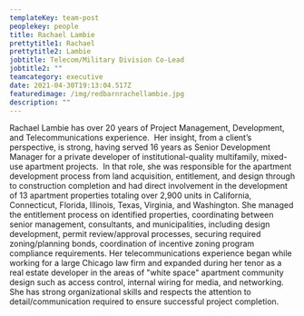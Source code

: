 ```yaml
---
templateKey: team-post
peoplekey: people
title: Rachael Lambie
prettytitle1: Rachael
prettytitle2: Lambie
jobtitle: Telecom/Military Division Co-Lead
jobtitle2: ""
teamcategory: executive
date: 2021-04-30T19:13:04.517Z
featuredimage: /img/redbarnrachellambie.jpg
description: ""
---
```


Rachael Lambie has over 20 years of Project Management, Development, and Telecommunications experience.  Her insight, from a client’s perspective, is strong, having served 16 years as Senior Development Manager for a private developer of institutional-quality multifamily, mixed-use apartment projects.  In that role, she was responsible for the apartment development process from land acquisition, entitlement, and design through to construction completion and had direct involvement in the development of 13 apartment properties totaling over 2,900 units in California, Connecticut, Florida, Illinois, Texas, Virginia, and Washington. She managed the entitlement process on identified properties, coordinating between senior management, consultants, and municipalities, including design development, permit review/approval processes, securing required zoning/planning bonds, coordination of incentive zoning program compliance requirements. Her telecommunications experience began while working for a large Chicago law firm and expanded during her tenor as a real estate developer in the areas of "white space" apartment community design such as access control, internal wiring for media, and networking.  She has strong organizational skills and respects the attention to detail/communication required to ensure successful project completion.
